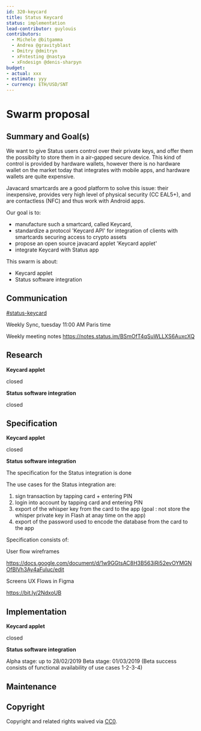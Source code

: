 ```yaml
---
id: 320-keycard
title: Status Keycard
status: implementation
lead-contributor: guylouis
contributors:
  - Michele @bitgamma
  - Andrea @gravityblast
  - Dmitry @dmitryn
  - xFntesting @nastya
  - xFndesign @denis-sharpyn
budget:
- actual: xxx
- estimate: yyy
- currency: ETH/USD/SNT
---
```


# Swarm proposal

## Summary and Goal(s)

We want to give Status users control over their private keys, and offer them the possibilty to store them in a air-gapped secure device. This kind of control is provided by hardware wallets, however there is no hardware wallet on the market today that integrates with mobile apps, and hardware wallets are quite expensive. 

Javacard smartcards are a good platform to solve this issue: their inexpensive, provides  very high level of physical security (CC EAL5+), and are contactless (NFC) and thus work with Android apps. 

Our goal is to:
- manufacture such a smartcard, called Keycard,
- standardize a protocol 'Keycard API' for integration of clients with smartcards securing access to crypto assets
- propose an open source javacard applet 'Keycard applet'
- integrate Keycard with Status app

This swarm is about:
- Keycard applet
- Status software integration

## Communication


[#status-keycard](https://get.status.im/chat/public/status-keycard)


Weekly Sync, tuesday 11:00 AM Paris time

Weekly meeting notes https://notes.status.im/BSmOfT4qSuWLLXS6AuxcXQ

## Research

**Keycard applet**

closed

**Status software integration**

closed

## Specification

**Keycard applet**

closed

**Status software integration**

The specification for the Status integration is done

The use cases for the Status integration are:
1. sign transaction by tapping card + entering PIN
2. login into account by tapping card and entering PIN
3.  export of the whisper key from the card to the app (goal : not store the whisper private key in Flash at anay time on the app)
4. export of the password used to encode the database from the card to the app 

Specification consists of: 

User flow wireframes

https://docs.google.com/document/d/1w9GGtsAC8H3B563iRi52evOYMGNOfBlVh3Ay4aFuluc/edit

Screens UX Flows in Figma

https://bit.ly/2NdxoUB


## Implementation

**Keycard applet**

closed

**Status software integration**

Alpha stage: up to 28/02/2019
Beta stage: 01/03/2019 (Beta success consists of functional availability of use cases 1-2-3-4)

## Maintenance



## Copyright

Copyright and related rights waived via [CC0](https://creativecommons.org/publicdomain/zero/1.0/).
